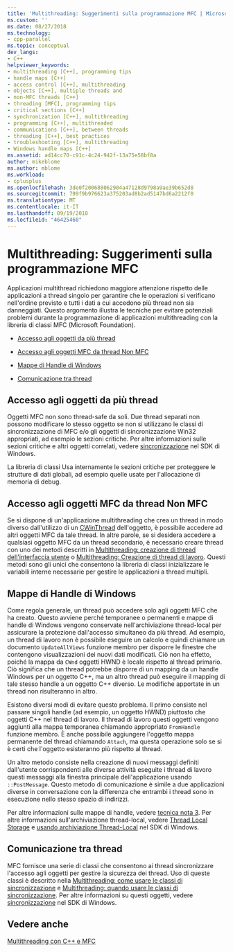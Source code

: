 ```yaml
---
title: 'Multithreading: Suggerimenti sulla programmazione MFC | Microsoft Docs'
ms.custom: ''
ms.date: 08/27/2018
ms.technology:
- cpp-parallel
ms.topic: conceptual
dev_langs:
- C++
helpviewer_keywords:
- multithreading [C++], programming tips
- handle maps [C++]
- access control [C++], multithreading
- objects [C++], multiple threads and
- non-MFC threads [C++]
- threading [MFC], programming tips
- critical sections [C++]
- synchronization [C++], multithreading
- programming [C++], multithreaded
- communications [C++], between threads
- threading [C++], best practices
- troubleshooting [C++], multithreading
- Windows handle maps [C++]
ms.assetid: ad14cc70-c91c-4c24-942f-13a75e58bf8a
author: mikeblome
ms.author: mblome
ms.workload:
- cplusplus
ms.openlocfilehash: 3de0f200688062904a47128d9798a9ae39b652d8
ms.sourcegitcommit: 799f9b976623a375203ad8b2ad5147bd6a2212f0
ms.translationtype: MT
ms.contentlocale: it-IT
ms.lasthandoff: 09/19/2018
ms.locfileid: "46425460"
---
```

# <a name="multithreading-mfc-programming-tips"></a>Multithreading: Suggerimenti sulla programmazione MFC

Applicazioni multithread richiedono maggiore attenzione rispetto delle applicazioni a thread singolo per garantire che le operazioni si verificano nell'ordine previsto e tutti i dati a cui accedono più thread non sia danneggiati. Questo argomento illustra le tecniche per evitare potenziali problemi durante la programmazione di applicazioni multithreading con la libreria di classi MFC (Microsoft Foundation).

- [Accesso agli oggetti da più thread](#_core_accessing_objects_from_multiple_threads)

- [Accesso agli oggetti MFC da thread Non MFC](#_core_accessing_mfc_objects_from_non.2d.mfc_threads)

- [Mappe di Handle di Windows](#_core_windows_handle_maps)

- [Comunicazione tra thread](#_core_communicating_between_threads)

##  <a name="_core_accessing_objects_from_multiple_threads"></a> Accesso agli oggetti da più thread

Oggetti MFC non sono thread-safe da soli. Due thread separati non possono modificare lo stesso oggetto se non si utilizzano le classi di sincronizzazione di MFC e/o gli oggetti di sincronizzazione Win32 appropriati, ad esempio le sezioni critiche. Per altre informazioni sulle sezioni critiche e altri oggetti correlati, vedere [sincronizzazione](/windows/desktop/Sync/synchronization) nel SDK di Windows.

La libreria di classi Usa internamente le sezioni critiche per proteggere le strutture di dati globali, ad esempio quelle usate per l'allocazione di memoria di debug.

##  <a name="_core_accessing_mfc_objects_from_non.2d.mfc_threads"></a> Accesso agli oggetti MFC da thread Non MFC

Se si dispone di un'applicazione multithreading che crea un thread in modo diverso dall'utilizzo di un [CWinThread](../mfc/reference/cwinthread-class.md) dell'oggetto, è possibile accedere ad altri oggetti MFC da tale thread. In altre parole, se si desidera accedere a qualsiasi oggetto MFC da un thread secondario, è necessario creare thread con uno dei metodi descritti in [Multithreading: creazione di thread dell'interfaccia utente](multithreading-creating-user-interface-threads.md) o [Multithreading: Creazione di thread di lavoro](multithreading-creating-worker-threads.md). Questi metodi sono gli unici che consentono la libreria di classi inizializzare le variabili interne necessarie per gestire le applicazioni a thread multipli.

##  <a name="_core_windows_handle_maps"></a> Mappe di Handle di Windows

Come regola generale, un thread può accedere solo agli oggetti MFC che ha creato. Questo avviene perché temporanee o permanenti e mappe di handle di Windows vengono conservate nell'archiviazione thread-local per assicurare la protezione dall'accesso simultaneo da più thread. Ad esempio, un thread di lavoro non è possibile eseguire un calcolo e quindi chiamare un documento `UpdateAllViews` funzione membro per disporre le finestre che contengono visualizzazioni dei nuovi dati modificati. Ciò non ha effetto, poiché la mappa da `CWnd` oggetti HWND è locale rispetto al thread primario. Ciò significa che un thread potrebbe disporre di un mapping da un handle Windows per un oggetto C++, ma un altro thread può eseguire il mapping di tale stesso handle a un oggetto C++ diverso. Le modifiche apportate in un thread non risulteranno in altro.

Esistono diversi modi di evitare questo problema. Il primo consiste nel passare singoli handle (ad esempio, un oggetto HWND) piuttosto che oggetti C++ nel thread di lavoro. Il thread di lavoro questi oggetti vengono aggiunti alla mappa temporanea chiamando appropriato `FromHandle` funzione membro. È anche possibile aggiungere l'oggetto mappa permanente del thread chiamando `Attach`, ma questa operazione solo se si è certi che l'oggetto esisteranno più rispetto al thread.

Un altro metodo consiste nella creazione di nuovi messaggi definiti dall'utente corrispondenti alle diverse attività eseguite i thread di lavoro questi messaggi alla finestra principale dell'applicazione usando `::PostMessage`. Questo metodo di comunicazione è simile a due applicazioni diverse in conversazione con la differenza che entrambi i thread sono in esecuzione nello stesso spazio di indirizzi.

Per altre informazioni sulle mappe di handle, vedere [tecnica nota 3](../mfc/tn003-mapping-of-windows-handles-to-objects.md). Per altre informazioni sull'archiviazione thread-local, vedere [Thread Local Storage](/windows/desktop/ProcThread/thread-local-storage) e [usando archiviazione Thread-Local](/windows/desktop/ProcThread/using-thread-local-storage) nel SDK di Windows.

##  <a name="_core_communicating_between_threads"></a> Comunicazione tra thread

MFC fornisce una serie di classi che consentono ai thread sincronizzare l'accesso agli oggetti per gestire la sicurezza dei thread. Uso di queste classi è descritto nella [Multithreading: come usare le classi di sincronizzazione](multithreading-how-to-use-the-synchronization-classes.md) e [Multithreading: quando usare le classi di sincronizzazione](multithreading-when-to-use-the-synchronization-classes.md). Per altre informazioni su questi oggetti, vedere [sincronizzazione](/windows/desktop/Sync/synchronization) nel SDK di Windows.

## <a name="see-also"></a>Vedere anche

[Multithreading con C++ e MFC](multithreading-with-cpp-and-mfc.md)